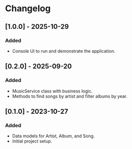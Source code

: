 # Changelog

## [1.0.0] - 2025-10-29

### Added
- Console UI to run and demonstrate the application.

## [0.2.0] - 2025-09-20

### Added
- MusicService class with business logic.
- Methods to find songs by artist and filter albums by year.

## [0.1.0] - 2023-10-27

### Added
- Data models for Artist, Album, and Song.
- Initial project setup.